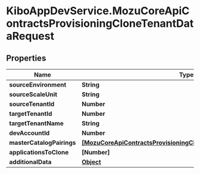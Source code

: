 # KiboAppDevService.MozuCoreApiContractsProvisioningCloneTenantDataRequest

## Properties

Name | Type | Description | Notes
------------ | ------------- | ------------- | -------------
**sourceEnvironment** | **String** |  | [optional] 
**sourceScaleUnit** | **String** |  | [optional] 
**sourceTenantId** | **Number** |  | [optional] 
**targetTenantId** | **Number** |  | [optional] 
**targetTenantName** | **String** |  | [optional] 
**devAccountId** | **Number** |  | [optional] 
**masterCatalogPairings** | [**[MozuCoreApiContractsProvisioningCloneTenantMasterCatalogPairing]**](MozuCoreApiContractsProvisioningCloneTenantMasterCatalogPairing.md) |  | [optional] 
**applicationsToClone** | **[Number]** |  | [optional] 
**additionalData** | [**Object**](.md) |  | [optional] 



